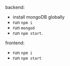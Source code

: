 
backend:
- install mongoDB globally
- run `npm i`
- run `mongod`
- run `npm start`.

frontend:
- run `npm i`
- run `npm start`
